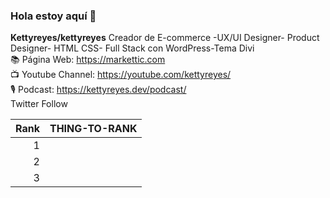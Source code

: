 <picture>
 <source media="(prefers-color-scheme: dark)" srcset="https://markettic.com/wp-content/uploads/2020/06/rs-slider3-online.png)">
 <source media="(prefers-color-scheme: light)" srcset=" <source media="(prefers-color-scheme: dark)" srcset="https://markettic.com/wp-content/uploads/2020/06/rs-slider3-online.png)">


###  Hola estoy aquí 👋


**Kettyreyes/kettyreyes**
Creador de E-commerce -UX/UI Designer- Product Designer- HTML CSS- Full Stack con WordPress-Tema Divi<br>
📚 Página Web: https://markettic.com<br>
📺 Youtube Channel: https://youtube.com/kettyreyes/<br>
🎙️ Podcast: https://kettyreyes.dev/podcast/<br>
Twitter Follow <br>

| Rank | THING-TO-RANK |
|-----:|---------------|
|     1|               |
|     2|               |
|     3|               |

